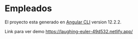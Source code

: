 # Empleados

El proyecto esta generado en [Angular CLI](https://github.com/angular/angular-cli) version 12.2.2.

Link para ver demo https://laughing-euler-49d532.netlify.app/
